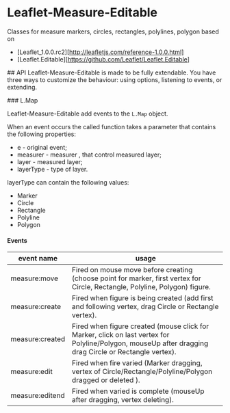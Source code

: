 # Leaflet-Measure-Editable
Classes for measure markers, circles, rectangles, polylines, polygon  based on
* [Leaflet_1.0.0.rc2][http://leafletjs.com/reference-1.0.0.html]
* [Leaflet.Editable][https://github.com/Leaflet/Leaflet.Editable]


## API
Leaflet-Measure-Editable is made to be fully extendable. You have three ways to customize
the behaviour: using options, listening to events, or extending.

### L.Map

Leaflet-Measure-Editable add events to the `L.Map` object.

When an event occurs the called function takes a parameter that contains the following properties:
  * e - original event;
  * measurer - measurer , that control measured layer;
  * layer - measured layer;
  * layerType - type of layer.

layerType can contain the following values:
  * Marker
  * Circle
  * Rectangle
  * Polyline
  * Polygon

#### Events
| event name   |        usage                                                                                      |
|--------------|---------------------------------------------------------------------------------------------------|
| measure:move | Fired on mouse move before creating (choose point for marker, first vertex for Circle, Rectangle, Polyline, Polygon) figure. |
| measure:create | Fired when figure is being created (add first and following vertex, drag Circle or Rectangle vertex). |
| measure:created | Fired when figure created (mouse click for Marker, click on last vertex for Polyline/Polygon, mouseUp after dragging drag Circle or Rectangle vertex). |
| measure:edit | Fired when  fire varied (Marker dragging, vertex of Circle/Rectangle/Polyline/Polygon dragged or deleted ). |
| measure:editend | Fired when varied is complete (mouseUp after dragging, vertex deleting). |
